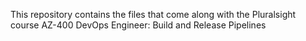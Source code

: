 This repository contains the files that come along with the Pluralsight course  AZ-400 DevOps Engineer: Build and Release Pipelines